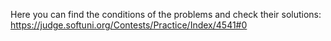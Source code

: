 Here you can find the conditions of the problems and check their solutions:
https://judge.softuni.org/Contests/Practice/Index/4541#0